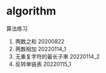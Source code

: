 # algorithm

算法练习

1. 两数之和 20200822
2. 两数相加 20220114_1
3. 无重复字符的最长子串 20220114_2
206. 反转单链表 20220115_1